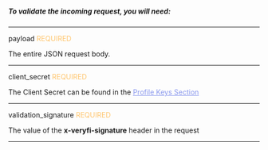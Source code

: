 <h5 className="h5-title">To validate the incoming request, you will need:</h5>

---
<span className="parameter-text">payload</span> <span style="color: #FFC56D;font-size: 14px" className="parameter-info">REQUIRED</span> 

<p className="p-text">The entire JSON request body.</p>

---
<span className="parameter-text">client_secret</span> <span style="color: #FFC56D;font-size: 14px" className="parameter-info">REQUIRED</span>

<p className="p-text">The Client Secret can be found in the <a href="/api/settings/keys/" style="color: #8B99EE"> Profile Keys Section </a></p>

---
<span className="parameter-text">validation_signature</span> <span style="color: #FFC56D;font-size: 14px" className="parameter-info">REQUIRED</span>

<p className="p-text">The value of the <span style="font-weight: 700">x-veryfi-signature</span> header in the request</p>

---
